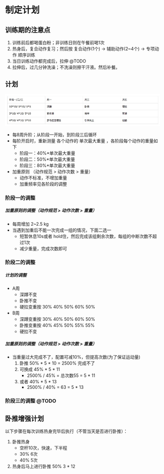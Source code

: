 # 制定计划


## 训练期的注意点
1. 训练前后都喝蛋白粉；非训练日则在午餐前喝1次
2. 热身后，复合动作复习；然后按 复合动作(1个) -> 辅助动作(2~4个) -> 专项动作 顺序训练
3. 当日训练动作都完成后，拉伸 @TODO
4. 拉伸后，过几分钟洗澡；不洗澡则擦干汗液。然后补餐。

## 计划
![计划表格](../assets/plan.png)
* 每8周升阶；从阶段一开始，到阶段三后循环
* 每阶开启时，重新测量 各个动作的 单次最大重量 ，各阶段每个动作的重量如下
     * 阶段一：40%*单次最大重量
     * 阶段二：50%*单次最大重量
     * 阶段三：80%*单次最大重量
* 加重原则 （动作规范 > 动作次数 > 重量）
     * 动作不标准，不增加重量
     * 加重频率见各阶段的调整
     

### 阶段一的调整
##### 加重原则的调整（动作规范 > 动作次数 > 重量）
* 每周增加 2~2.5 kg
* 当遇到加重后不能一次完成一组的情况，下面二选一
	* 短暂休息10s或者 hold住，然后完成该组剩余次数，每组的中断次数不超过1次
	* 减少重量，完成次数即可

### 阶段二的调整
##### 计划的调整
* A周
	* 深蹲不变
	* 卧推不变
	* 硬拉变重按 30% 40% 50% 60% 50%
* B周	
	* 深蹲变重按 30% 40% 50% 60% 50%
	* 卧推变重按 40% 45% 50% 55% 55%
	* 硬拉不变

##### 加重原则的调整（动作规范 > 动作次数 > 重量）
* 当重量过大完成不了，配置可减10%，但提高次数(为了保证运动量)
	1. 卧推 50% * 5 * 10 = 2500% 完成不了
	2. 可换成 45% * 5 * 11
		* 2500% / 45% = 总次数55 = 5 * 11
	3. 或者 40% * 5 * 13
		* 2500% / 40% = 63 = 5 * 13

### 阶段三的调整 @TODO


## 卧推增强计划
以下步骤在每次训练热身完毕后执行（不管当天是否进行卧推）：
1. 卧推热身
	* 空杆10次，快速，下半程
	* 30% 6次
	* 40% 5次
2. 热身后马上进行卧推 50% 3 * 12


